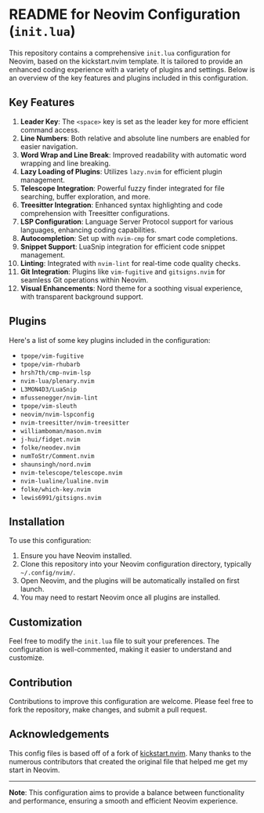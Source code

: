 # README for Neovim Configuration (`init.lua`)

This repository contains a comprehensive `init.lua` configuration for Neovim, based on the kickstart.nvim template. It is tailored to provide an enhanced coding experience with a variety of plugins and settings. Below is an overview of the key features and plugins included in this configuration.

## Key Features

1. **Leader Key**: The `<space>` key is set as the leader key for more efficient command access.
2. **Line Numbers**: Both relative and absolute line numbers are enabled for easier navigation.
3. **Word Wrap and Line Break**: Improved readability with automatic word wrapping and line breaking.
4. **Lazy Loading of Plugins**: Utilizes `lazy.nvim` for efficient plugin management.
5. **Telescope Integration**: Powerful fuzzy finder integrated for file searching, buffer exploration, and more.
6. **Treesitter Integration**: Enhanced syntax highlighting and code comprehension with Treesitter configurations.
7. **LSP Configuration**: Language Server Protocol support for various languages, enhancing coding capabilities.
8. **Autocompletion**: Set up with `nvim-cmp` for smart code completions.
9. **Snippet Support**: LuaSnip integration for efficient code snippet management.
10. **Linting**: Integrated with `nvim-lint` for real-time code quality checks.
11. **Git Integration**: Plugins like `vim-fugitive` and `gitsigns.nvim` for seamless Git operations within Neovim.
12. **Visual Enhancements**: Nord theme for a soothing visual experience, with transparent background support.

## Plugins

Here's a list of some key plugins included in the configuration:

- `tpope/vim-fugitive`
- `tpope/vim-rhubarb`
- `hrsh7th/cmp-nvim-lsp`
- `nvim-lua/plenary.nvim`
- `L3MON4D3/LuaSnip`
- `mfussenegger/nvim-lint`
- `tpope/vim-sleuth`
- `neovim/nvim-lspconfig`
- `nvim-treesitter/nvim-treesitter`
- `williamboman/mason.nvim`
- `j-hui/fidget.nvim`
- `folke/neodev.nvim`
- `numToStr/Comment.nvim`
- `shaunsingh/nord.nvim`
- `nvim-telescope/telescope.nvim`
- `nvim-lualine/lualine.nvim`
- `folke/which-key.nvim`
- `lewis6991/gitsigns.nvim`

## Installation

To use this configuration:

1. Ensure you have Neovim installed.
2. Clone this repository into your Neovim configuration directory, typically `~/.config/nvim/`.
3. Open Neovim, and the plugins will be automatically installed on first launch.
4. You may need to restart Neovim once all plugins are installed.

## Customization

Feel free to modify the `init.lua` file to suit your preferences. The configuration is well-commented, making it easier to understand and customize.

## Contribution

Contributions to improve this configuration are welcome. Please feel free to fork the repository, make changes, and submit a pull request.

## Acknowledgements

This config files is based off of a fork of [kickstart.nvim](https://github.com/nvim-lua/kickstart.nvim). Many thanks to the numerous contributors that created the original file that helped me get my start in Neovim.

---

**Note**: This configuration aims to provide a balance between functionality and performance, ensuring a smooth and efficient Neovim experience.

